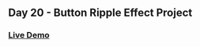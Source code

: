 ## Day 20 - Button Ripple Effect Project

### [Live Demo](https://button-riipple-effect.netlify.app/)
